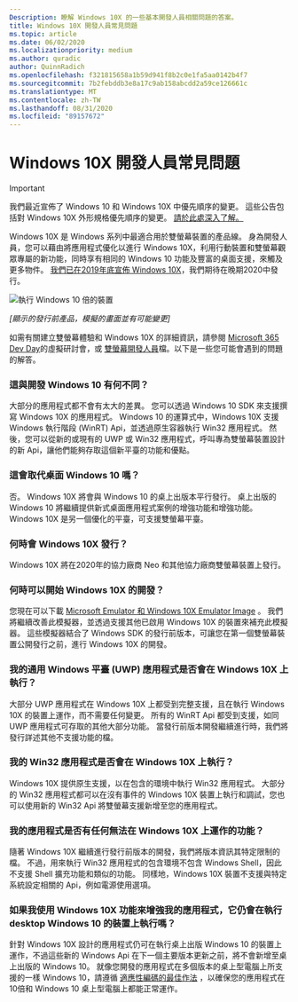 ```yaml
---
Description: 瞭解 Windows 10X 的一些基本開發人員相關問題的答案。
title: Windows 10X 開發人員常見問題
ms.topic: article
ms.date: 06/02/2020
ms.localizationpriority: medium
ms.author: quradic
author: QuinnRadich
ms.openlocfilehash: f321815658a1b59d941f8b2c0e1fa5aa0142b4f7
ms.sourcegitcommit: 7b2febddb3e8a17c9ab158abcdd2a59ce126661c
ms.translationtype: MT
ms.contentlocale: zh-TW
ms.lasthandoff: 08/31/2020
ms.locfileid: "89157672"
---
```

# <a name="windows-10x-developer-faq"></a>Windows 10X 開發人員常見問題

> [!IMPORTANT]
> 我們最近宣佈了 Windows 10 和 Windows 10X 中優先順序的變更。
> 這些公告包括對 Windows 10X 外形規格優先順序的變更。 [請於此處深入了解。](https://blogs.windows.com/windowsexperience/2020/05/04/accelerating-innovation-in-windows-10-to-meet-customers-where-they-are/)

Windows 10X 是 Windows 系列中最適合用於雙螢幕裝置的產品線。 身為開發人員，您可以藉由將應用程式優化以進行 Windows 10X，利用行動裝置和雙螢幕觀眾專屬的新功能，同時享有相同的 Windows 10 功能及豐富的桌面支援，來觸及更多物件。 [我們已在2019年底宣佈 Windows 10X](https://blogs.windows.com/windowsexperience/2019/10/02/introducing-windows-10x-enabling-dual-screen-pcs-in-2020/#6qxkItE2XMPu24uw.97)，我們期待在晚期2020中發行。

![執行 Windows 10 倍的裝置](images/windows-10x-devices.png)
 
*[顯示的發行前產品，模擬的畫面並有可能變更]*

如需有關建立雙螢幕體驗和 Windows 10X 的詳細資訊，請參閱 [Microsoft 365 Dev Day](https://developer.microsoft.com/microsoft-365/virtual-events)的虛擬研討會，或 [雙螢幕開發人員](/dual-screen/)檔。以下是一些您可能會遇到的問題的解答。

### <a name="how-is-this-different-from-developing-for-windows-10"></a>這與開發 Windows 10 有何不同？

大部分的應用程式都不會有太大的差異。 您可以透過 Windows 10 SDK 來支援撰寫 Windows 10X 的應用程式。 Windows 10 的運算式中，Windows 10X 支援 Windows 執行階段 (WinRT) Api，並透過原生容器執行 Win32 應用程式。 然後，您可以從新的或現有的 UWP 或 Win32 應用程式，呼叫專為雙螢幕裝置設計的新 Api，讓他們能夠存取這個新平臺的功能和優點。

### <a name="does-this-replace-desktop-windows-10"></a>這會取代桌面 Windows 10 嗎？

否。 Windows 10X 將會與 Windows 10 的桌上出版本平行發行。 桌上出版的 Windows 10 將繼續提供新式桌面應用程式案例的增強功能和增強功能。 Windows 10X 是另一個優化的平臺，可支援雙螢幕平臺。

### <a name="when-will-windows-10x-be-released"></a>何時會 Windows 10X 發行？

Windows 10X 將在2020年的協力廠商 Neo 和其他協力廠商雙螢幕裝置上發行。

### <a name="when-can-i-start-development-for-windows-10x"></a>何時可以開始 Windows 10X 的開發？

您現在可以下載 [Microsoft Emulator 和 Windows 10X Emulator Image](/dual-screen/windows/get-dev-tools) 。 我們將繼續改善此模擬器，並透過支援其他已啟用 Windows 10X 的裝置來補充此模擬器。 這些模擬器結合了 Windows SDK 的發行前版本，可讓您在第一個雙螢幕裝置公開發行之前，進行 Windows 10X 的開發。

### <a name="will-my-universal-windows-platform-uwp-apps-run-on-windows-10x"></a>我的通用 Windows 平臺 (UWP) 應用程式是否會在 Windows 10X 上執行？

大部分 UWP 應用程式在 Windows 10X 上都受到完整支援，且在執行 Windows 10X 的裝置上運作，而不需要任何變更。 所有的 WinRT Api 都受到支援，如同 UWP 應用程式可存取的其他大部分功能。 當發行前版本開發繼續進行時，我們將發行詳述其他不支援功能的檔。

### <a name="will-my-win32-apps-run-on-windows-10x"></a>我的 Win32 應用程式是否會在 Windows 10X 上執行？

Windows 10X 提供原生支援，以在包含的環境中執行 Win32 應用程式。 大部分的 Win32 應用程式都可以在沒有事件的 Windows 10X 裝置上執行和調試，您也可以使用新的 Win32 Api 將雙螢幕支援新增至您的應用程式。

### <a name="are-there-any-features-of-my-app-that-wont-work-on-windows-10x"></a>我的應用程式是否有任何無法在 Windows 10X 上運作的功能？

隨著 Windows 10X 繼續進行發行前版本的開發，我們將版本資訊其特定限制的檔。 不過，用來執行 Win32 應用程式的包含環境不包含 Windows Shell，因此不支援 Shell 擴充功能和類似的功能。 同樣地，Windows 10X 裝置不支援與特定系統設定相關的 Api，例如電源使用選項。

### <a name="if-i-enhance-my-app-with-windows-10x-features-will-it-still-run-on-devices-running-desktop-windows-10"></a>如果我使用 Windows 10X 功能來增強我的應用程式，它仍會在執行 desktop Windows 10 的裝置上執行嗎？

針對 Windows 10X 設計的應用程式仍可在執行桌上出版 Windows 10 的裝置上運作，不過這些新的 Windows Api 在下一個主要版本更新之前，將不會新增至桌上出版的 Windows 10。 就像您開發的應用程式在多個版本的桌上型電腦上所支援的一樣 Windows 10，請遵循 [適應性編碼的最佳作法](/windows/uwp/debug-test-perf/version-adaptive-code) ，以確保您的應用程式在10倍和 Windows 10 桌上型電腦上都能正常運作。